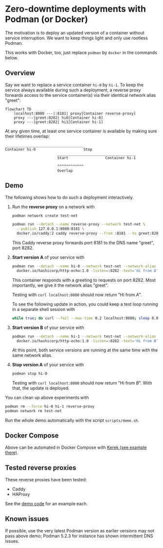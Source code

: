 # Zero-downtime deployments with Podman (or Docker)

The motivation is to deploy an updated version of a container without service
interruption. We want to keep things light and only use rootless Podman.

This works with Docker, too, just replace `podman` by `docker` in the commands
below.

## Overview

Say we want to replace a service container `hi-0` by `hi-1`. To keep the service
always available during such a deployment, a reverse proxy forwards access to
the service container(s) via their identical network alias "greet":

```mermaid
flowchart TD
    localhost:8080 ---|:8181| proxy[Container reverse-proxy]
    proxy ---|greet:8282| hi0[Container hi-0]
    proxy ---|greet:8282| hi1[Container hi-1]
```

At any given time, at least one service container is available by making sure
their lifetimes overlap:

```
____________________________________
Container hi-0                      Stop
                        ____________________________________
                        Start                 Container hi-1

                        ^^^^^^^^^^^^
                        Overlap
```

## Demo

The following shows how to do such a deployment interactively.

1. Run the **reverse proxy** on a network with

   ```bash
   podman network create test-net

   podman run --detach --name reverse-proxy --network test-net \
     --publish 127.0.0.1:8080:8181 \
     docker.io/caddy:2 caddy reverse-proxy --from :8181 --to greet:8282
   ```

   This Caddy reverse proxy forwards port 8181 to the DNS name "greet",
   port 8282.

1. **Start version A** of your service with

   ```bash
   podman run --detach --name hi-0 --network test-net --network-alias greet \
     docker.io/hashicorp/http-echo:1.0 -listen=:8282 -text='Hi from A'
   ```

   This container responds with a greeting to requests on port 8282. Most
   importantly, we give it the network alias "greet".

   Testing with `curl localhost:8080` should now return "Hi from _A_".

   To see the following update in action, you could keep a test loop running in
   a separate shell session with

   ```bash
   while true; do curl --fail --max-time 0.2 localhost:8080; sleep 0.01s; done
   ```

1. **Start version B** of your service with

   ```bash
   podman run --detach --name hi-1 --network test-net --network-alias greet \
     docker.io/hashicorp/http-echo:1.0 -listen=:8282 -text='Hi from B'
   ```

   At this point, both service versions are running at the same time with the
   same network alias.

1. **Stop version A** of your service with

   ```bash
   podman stop hi-0
   ```

   Testing with `curl localhost:8080` should now return "Hi from _B_". With
   that, the update is deployed.

You can clean up above experiments with

```bash
podman rm --force hi-0 hi-1 reverse-proxy
podman network rm test-net
```

Run the whole demo automatically with the script `scripts/demo.sh`.

## Docker Compose

Above can be automated in Docker Compose with
[Kerek (see example there)](https://github.com/evolutics/kerek).

## Tested reverse proxies

These reverse proxies have been tested:

- Caddy
- HAProxy

See the [demo code](scripts/demo.sh) for an example each.

## Known issues

If possible, use the very latest Podman version as earlier versions may not pass
above demo; Podman 5.2.3 for instance has shown intermittent DNS issues.
